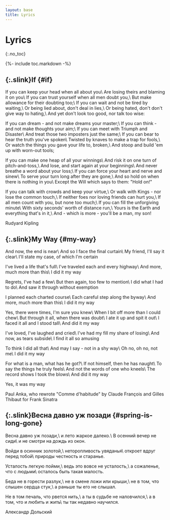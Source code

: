 ```yaml
---
layout: base
title: Lyrics
---
```

# Lyrics
{:.no_toc}
<!-- -->
{%- include toc.markdown -%}

## [](#if){:.slink}If {#if}
If you can keep your head when all about you\\
Are losing theirs and blaming it on you\\
If you can trust yourself when all men doubt you,\\
But make allowance for their doubting too;\\
If you can wait and not be tired by waiting,\\
Or being lied about, don't deal in lies,\\
Or being hated, don't don't give way to hating,\\
And yet don't look too good, nor talk too wise:

If you can dream - and not make dreams your master;\\
If you can think - and not make thoughts your aim;\\
If you can meet with Triumph and Disaster\\
And treat those two imposters just the same;\\
If you can bear to hear the truth you've spoken\\
Twisted by knaves to make a trap for fools,\\
Or watch the things you gave your life to, broken,\\
And stoop and build 'em up with worn-out tools;

If you can make one heap of all your winnings\\
And risk it on one turn of pitch-and-toss,\\
And lose, and start again at your beginnings\\
And never breathe a word about your loss;\\
If you can force your heart and nerve and sinew\\
To serve your turn long after they are gone,\\
And so hold on when there is nothing in you\\
Except the Will which says to them: "Hold on!"

If you can talk with crowds and keep your virtue,\\
Or walk with Kings - nor lose the common touch,\\
If neither foes nor loving friends can hurt you,\\
If all men count with you, but none too much;\\
If you can fill the unforgiving minute\\
With sixty seconds' worth of distance run,\\
Yours is the Earth and everything that's in it,\\
And - which is more - you'll be a man, my son!

<span class="insignificant-font">Rudyard Kipling</span>

## [](#my-way){:.slink}My Way {#my-way}
And now, the end is near\\
And so I face the final curtain\\
My friend, I'll say it clear\\
I'll state my case, of which I'm certain

I've lived a life that's full\\
I've traveled each and every highway\\
And more, much more than this\\
I did it my way

Regrets, I've had a few\\
But then again, too few to mention\\
I did what I had to do\\
And saw it through without exemption

I planned each charted course\\
Each careful step along the byway\\
And more, much more than this\\
I did it my way

Yes, there were times, I'm sure you knew\\
When I bit off more than I could chew\\
But through it all, when there was doubt\\
I ate it up and spit it out\\
I faced it all and I stood tall\\
And did it my way

I've loved, I've laughed and cried\\
I've had my fill my share of losing\\
And now, as tears subside\\
I find it all so amusing

To think I did all that\\
And may I say - not in a shy way\\
Oh no, oh no, not me\\
I did it my way

For what is a man, what has he got?\\
If not himself, then he has naught\\
To say the things he truly feels\\
And not the words of one who kneels\\
The record shows I took the blows\\
And did it my way

Yes, it was my way

<span class="insignificant-font">Paul Anka, who rewrote "Comme d'habitude" by Claude François and Gilles Thibaut for Frank Sinatra</span>

## [](#spring-is-long-gone){:.slink}Весна давно уж позади {#spring-is-long-gone}
Весна давно уж позади,\\
и лето жаркое далеко.\\
В осенний вечер не сиди\\
и не смотри на дождь из окон.

Войди в осинник золотой,\\
неторопливость увяданья\\
откроет вдруг перед тобой\\
природы честность и старанье.

Усталость легкую пойми,\\
ведь это вовсе не усталость,\\
а сожаленье, что с людьми\\
осталось быть такая малость.

Беда не в горести разлук,\\
не в смене ложи или крыши,\\
не в том, что слышен сердца стук,\\
а раньше ты его не слышал.

Не в том печаль, что рвется нить,\\
а ты в судьбе не наловчился,\\
а в том, что и любить и жить\\
ты так недавно научился.

<span class="insignificant-font">Александр Дольский</span>
